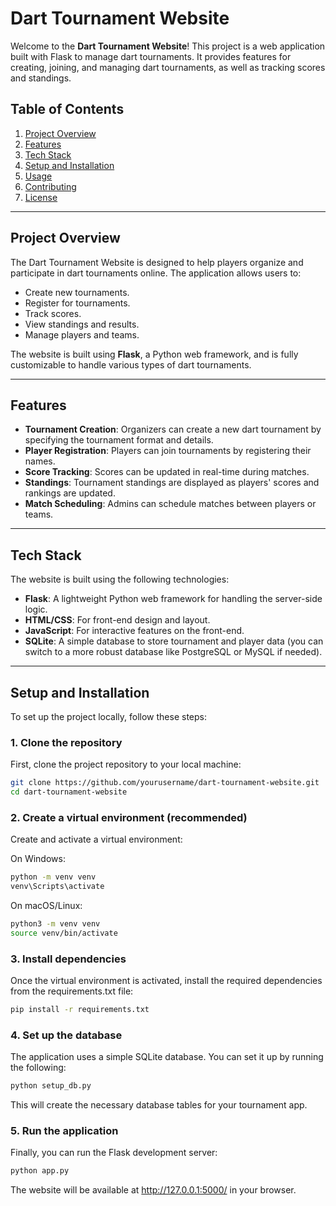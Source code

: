 # Dart Tournament Website

Welcome to the **Dart Tournament Website**! This project is a web application built with Flask to manage dart tournaments. It provides features for creating, joining, and managing dart tournaments, as well as tracking scores and standings.

## Table of Contents
1. [Project Overview](#project-overview)
2. [Features](#features)
3. [Tech Stack](#tech-stack)
4. [Setup and Installation](#setup-and-installation)
5. [Usage](#usage)
6. [Contributing](#contributing)
7. [License](#license)

---

## Project Overview

The Dart Tournament Website is designed to help players organize and participate in dart tournaments online. The application allows users to:
- Create new tournaments.
- Register for tournaments.
- Track scores.
- View standings and results.
- Manage players and teams.

The website is built using **Flask**, a Python web framework, and is fully customizable to handle various types of dart tournaments.

---

## Features

- **Tournament Creation**: Organizers can create a new dart tournament by specifying the tournament format and details.
- **Player Registration**: Players can join tournaments by registering their names.
- **Score Tracking**: Scores can be updated in real-time during matches.
- **Standings**: Tournament standings are displayed as players' scores and rankings are updated.
- **Match Scheduling**: Admins can schedule matches between players or teams.
  
---

## Tech Stack

The website is built using the following technologies:

- **Flask**: A lightweight Python web framework for handling the server-side logic.
- **HTML/CSS**: For front-end design and layout.
- **JavaScript**: For interactive features on the front-end.
- **SQLite**: A simple database to store tournament and player data (you can switch to a more robust database like PostgreSQL or MySQL if needed).

---

## Setup and Installation

To set up the project locally, follow these steps:

### 1. Clone the repository

First, clone the project repository to your local machine:
```bash
git clone https://github.com/yourusername/dart-tournament-website.git
cd dart-tournament-website
```

### 2. Create a virtual environment (recommended)

Create and activate a virtual environment:

On Windows:

```bash
python -m venv venv
venv\Scripts\activate
```
On macOS/Linux:

```bash
python3 -m venv venv
source venv/bin/activate
```

### 3. Install dependencies
Once the virtual environment is activated, install the required dependencies from the requirements.txt file:

```bash
pip install -r requirements.txt
```
### 4. Set up the database
The application uses a simple SQLite database. You can set it up by running the following:

```bash
python setup_db.py
```
This will create the necessary database tables for your tournament app.

### 5. Run the application
Finally, you can run the Flask development server:

```bash
python app.py
```
The website will be available at http://127.0.0.1:5000/ in your browser.

